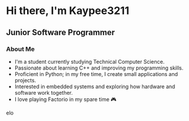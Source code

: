 # Hi there, I'm Kaypee3211
## Junior Software Programmer
### About Me

<div>
  <ul>
    <li>I'm a student currently studying Technical Computer Science.</li>
    <li>Passionate about learning C++ and improving my programming skills.</li>
    <li>Proficient in Python; in my free time, I create small applications and projects.</li>
    <li>Interested in embedded systems and exploring how hardware and software work together.</li>
    <li>I love playing Factorio in my spare time 🎮</li>
  </ul>
</div>
<div float="left;">
  elo
</div>
